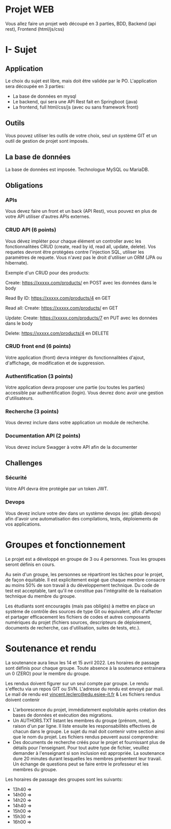 # Projet WEB

Vous allez faire un projet web découpé en 3 parties, BDD, Backend (api rest), Frontend (html/js/css)

# I- Sujet

## Application 

Le choix du sujet est libre, mais doit être validée par le PO.
L'application sera découpée en 3 parties:
- La base de données en mysql
- Le backend, qui sera une API Rest fait en Springboot (java)
- La frontend, full html/css/js (avec ou sans framework front)

## Outils

Vous pouvez utiliser les outils de votre choix, seul un système GIT et un outil de gestion de projet sont imposés.

## La base de données

La base de données est imposée. Technologue MySQL ou MariaDB.

## Obligations

### APIs

Vous devez faire un front et un back (API Rest), vous pouvez en plus de votre API utiliser d'autres APIs externes.

### CRUD API (6 points)

Vous dévez impléter pour chaque élément un controller avec les fonctionnalitées CRUD (create, read by id, read all, update, delete).
Vos requetes devront être protégées contre l'injection SQL, utiliser les paramètres de requete.
Vous n'avez pas le droit d'utiliser un ORM (JPA ou hibernate).

Exemple d'un CRUD pour des products:

Create: https://xxxxx.com/products/ en POST avec les données dans le body

Read By ID: https://xxxxx.com/products/4 en GET

Read all: Create: https://xxxxx.com/products/ en GET

Update: Create: https://xxxxx.com/products/7 en PUT avec les données dans le body

Delete: https://xxxxx.com/products/4 en DELETE

### CRUD front end (6 points)

Votre application (front) devra intégrer ds fonctionnalitées d'ajout, d'affichage, de modification et de suppression.

### Authentification (3 points)

Votre application devra proposer une partie (ou toutes les parties) accessible par authentification (login).
Vous devrez donc avoir une gestion d'utilisateurs.

### Recherche (3 points)

Vous devrez inclure dans votre application un module de recherche.

### Documentation API (2 points)

Vous devez inclure Swagger à votre API afin de la documenter

## Challenges

### Sécurité

Votre API devra être protégée par un token JWT.

### Devops

Vous devez inclure votre dev dans un système devops (ex: gitlab devops) afin d'avoir une automatisation des compilations, tests, déploiements de vos applications.

# Groupes et fonctionnement

Le projet est a développé en groupe de 3 ou 4 personnes.
Tous les groupes seront définis en cours.

Au sein d'un groupe, les personnes se répartiront les tâches pour le projet, de façon équitable.  Il est explicitement exigé que chaque membre consacre au moins 50% de son travail à du développement technique. Du code de test est acceptable, tant qu'il ne constitue pas l'intégralité de la réalisation technique du membre du groupe.

Les étudiants sont encouragés (mais pas obligés) à mettre en place un système de contrôle des sources de type Git ou équivalent, afin d'affecter et partager efficacement les fichiers de codes et autres composants numériques du projet (fichiers sources, descripteurs de déploiement, documents de recherche, cas d'utilisation, suites de tests, etc.).

# Soutenance et rendu

La soutenance aura lieux les 14 et 15 avril 2022.
Les horaires de passage sont définis pour chaque groupe.
Toute absence à la soutenance entrainera un 0 (ZERO) pour le membre du groupe.

Les rendus doivent figurer sur un seul compte par groupe.
Le rendu s'effectu via un repos GIT ou SVN. L'adresse du rendu est envoyé par mail.
Le mail de rendu est vincent.leclerc@edu.esiee-it.fr & 
Les fichiers rendus doivent contenir
  - L'arborescence du projet, immédiatement exploitable après création des bases de données et exécution des migrations.
  - Un AUTHORS.TXT listant les membres du groupe (prénom, nom), à raison d'un par ligne.  Il liste ensuite les responsabilités effectives de chacun dans le groupe.
Le sujet du mail doit contenir votre section ainsi que le nom du projet.
Les fichiers rendus peuvent aussi comprendre: 
  - Des documents de recherche créés pour le projet et fournissant plus de détails pour l'enseignant.
Pour tout autre type de fichier, veuillez demander à l'enseignant si son inclusion est appropriée.
La soutenance dure 20 minutes durant lesquelles les membres présentent leur travail. Un échange de questions peut se faire entre le professeur et les membres du groupe.


Les horaires de passage des groupes sont les suivants:
- 13h40 =>
- 14h00 =>
- 14h20 =>
- 14h40 =>
- 15h00 =>
- 15h30 =>
- 16h00 =>